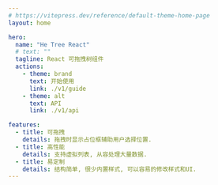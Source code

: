 ```yaml
---
# https://vitepress.dev/reference/default-theme-home-page
layout: home

hero:
  name: "He Tree React"
  # text: ""
  tagline: React 可拖拽树组件
  actions:
    - theme: brand
      text: 开始使用
      link: ./v1/guide
    - theme: alt
      text: API
      link: ./v1/api

features:
  - title: 可拖拽
    details: 拖拽时显示占位框辅助用户选择位置.
  - title: 高性能
    details: 支持虚拟列表, 从容处理大量数据.
  - title: 易定制
    details: 结构简单, 很少内置样式, 可以容易的修改样式和UI.
---
```

